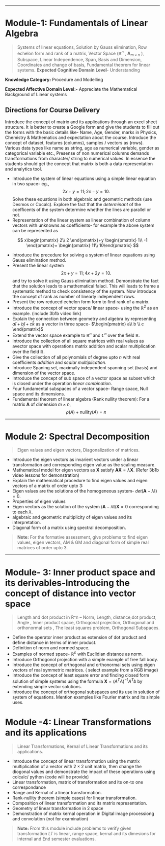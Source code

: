 
----
# Module-1: Fundamentals of Linear Algebra 
>Systems of linear equations, Solution by Gauss elimination, Row echelon form and rank of a matrix, Vector Space ($\mathbb{R}^n$ , $\mathbf{A}_{m \times n}$
), Subspace, Linear Independence, Span, Basis and Dimension, Coordinates and change of basis, Fundamental theorem for linear systems.
**Expected Cognitive Domain Level**- Understanding

**Knowledge Category:** Procedure and Modelling

**Expected Affective Domain Level:**- Appreciate the Mathematical Background of Linear systems

## Directions for Course Delivery

Introduce the concept of matrix and its applications through an excel sheet structure. It is better to create a Google form and give the students to fill out the forms with the basic details like- Name, Age, Gender, marks in Physics, Chemistry & Mathematics and expectation about the course. Introduce the concept of dataset, features (columns), samples / vectors as (rows). Various data types like name as string, age as numerical variable, gender as categorical variable etc., Presense of non numerical columns demands transformations from character/ string to numerical values. In essence the students should get the concept that matrix is both a data representation and analytics tool.

- Introduce the system of linear equations using a simple linear equation in two space- eg., $$2x+y=11; 2x-y=10.$$
Solve these equations in both algebraic and geometric methods (use Desmos or Cocalc). Explore the fact that the *determinant* of the coefficents of the system determine whether the lines are parallel or not.
- Representation of the linear system as linear combination of column vectors with unknowns as coefficients- for example the above system can be represented as

 $$
x\begin{pmatrix}
2\\
2
\end{pmatrix}+y
\begin{pmatrix}
1\\
-1
\end{pmatrix}=
\begin{pmatrix}
11\\
10\end{pmatrix}
$$

- Introduce the precedure for solving a system of linear equations using Gauss elimination method.
- Present the linear system $$2x+y=11; 4x+2y=10.$$ and try to solve it using Gauss elimination method. Demonstrate the fact that the solution leads to a mathematical falaci. This will leads to frame a systematic method to check consistency of the system. Now introduce the concept of rank as number of linearly independent rows.
- Present the row reduced echelon form form to find rank of a matrix.
- Introduce the concept of vector space/ linear space- using the $\mathbb{R}^2$ as an example. (include 3b1b video link)
- Explain the connection between geometry and algebra by representing  $a\hat{i}+b\hat{j}+c\hat{k}$  as a vector in three space- $`\begin{pmatrix}
a\\ 
b \\ 
c
\end{pmatrix}`$
- Extend the vector space example to $\mathbb{R}^n$ and $\mathbb{C}^n$ over the field $\mathbb{R}$.
- Introduce the collection of all square matrices with real values as avector space with operations matrix addition and scalar multiplication over the field $\mathbb{R}$.
- Give the collection of all polynomials of degree upto $n$ with real coefficients *addition* and *scalar multiplication*.
- Introduce Spaning set, maximally independent spanning set (basis) and dimension of the vector space.
- Introduce the concept of sub space of a vector space as subset which is closed under the operation *linear combination*.
- Four fundamental subspaces of a vector space- Range space, Null space  and its dimensions.
- Fundamental theorem of linear algebra (Rank nullity theorem): For a matrix $\mathbf{A}$ of dimension $m\times n$, $$\rho(A)+\text{nullity}(A)=n$$
----
# Module 2: Spectral Decomposition
>Eigen values and eigen vectors, Diagonalization of matrices. 

- Introduce the eigen vectors as invarient vectors under a linear transformation and corresponding eigen value as the scaling measure.
- Mathematical model for eigen vectors as  $\mathbf{X}$ satisfy $\mathbf{AX}=\lambda \mathbf{X}$. (Refer 3b1b video lessons for demonstration)
- Explain the mathematical procedure to find eigen values and eigen vectors of a matrix of order upto 3:
- Eigen values are the solutions of the homogeneous system- $det\left(\mathbf{A}-\lambda \mathbf{I}\right)=0$.
- Properties of eigen values
- Eigen vectors as the solution of the system $\left(\mathbf{A}-\lambda \mathbf{I}\right)\mathbf{X}=0$ corresponding to each $\lambda$.
- algebraic and geometric multiplicity of eigen values and its interpretation.
- Diagonal form of a matrix using spectral decomposition.
>**Note:** For the formative assessment, give problems to find eigen values, eigen vectors, AM & GM and diagonal form of simple real matrices of order upto 3.
----
# Module- 3: Inner product space and its derivables-Introducing the concept of distance into vector space

>Length and dot product in R^n – Norm, Length, distance,dot product, Angle , Inner product space, Orthogonal projection, Orthogonal and orthonormal sets , The least
squares problem, Orthogonal Subspaces.

- Define the operator inner product as extension of dot product and define distance in terms of inner product.
- Definition of norm and normed space.
- Examples of normed space- $\mathbb{R}^n$ with Euclidian distance as norm.
- Introduce Orthogonol projection with a simple example of free fall body.
- Introduce the concept of orthogonal and orthonormal sets using eigen vectors of real symmetric matrices. ( select example from a RGB image)
- Introduce the concept of least square error and finding closed form solution of simple systems using the formula $\mathbf{X}=\left(A^T A\right)^{-1}A^Tb$ by extending simple vector solutions.
- Introduce the concept of orthogonal subspaces and its use in solution of system of equations. Mention examples like Fourier matrix and its simple uses.

# Module -4: Linear Transformations and its applications
>Linear Transformations, Kernal of Linear Transformations and its applications.

- Introduce the concept of linear transformation using the matrix multiplication of a vector with $2\times 2$ unit matrix, then change the diogonal values and demonstrate the impact of these operations using colcalc/ python (code will be provide)
- Linear transformation, matrix of transformation and its on-to one correspondance
- Range and Kernal of a linear transformation.
- Rank-nullity theorem (simple cases) for linear transformation.
- Composition of linear transformation and its matrix representation.
- Geometry of linear transformation in 2 space
- Demonstration of matrix kernal operation in Digital image processiong and convolution (not for examination)
>**Note:** From this module include problems to verify given transformation $LT$ is linear, range space, kernal and its dimesions for internal and End semester evaluations.


